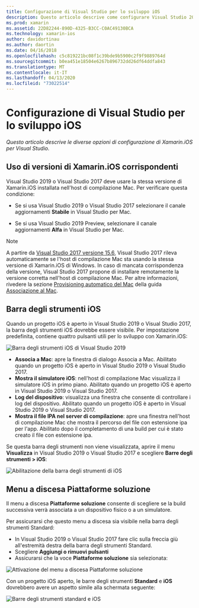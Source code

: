 ```yaml
---
title: Configurazione di Visual Studio per lo sviluppo iOS
description: Questo articolo descrive come configurare Visual Studio 2019 per lo sviluppo di Xamarin.iOS. In particolare, illustra come configurare la versione installata di Xamarin.iOS, la barra degli strumenti di iOS e il menu a discesa Piattaforme soluzione.
ms.prod: xamarin
ms.assetid: 22D82244-890D-4325-B3CC-C0AC49130BCA
ms.technology: xamarin-ios
author: davidortinau
ms.author: daortin
ms.date: 04/16/2018
ms.openlocfilehash: c5c819221bc08f1c39bde9b5900c2f9f9889764d
ms.sourcegitcommit: b0ea451e18504e6267b896732dd26df64ddfa843
ms.translationtype: MT
ms.contentlocale: it-IT
ms.lasthandoff: 04/13/2020
ms.locfileid: "73022514"
---
```

# <a name="configuring-visual-studio-for-ios-development"></a>Configurazione di Visual Studio per lo sviluppo iOS

_Questo articolo descrive le diverse opzioni di configurazione di Xamarin.iOS per Visual Studio._

## <a name="using-matching-xamarinios-versions"></a>Uso di versioni di Xamarin.iOS corrispondenti

Visual Studio 2019 o Visual Studio 2017 deve usare la stessa versione di Xamarin.iOS installata nell'host di compilazione Mac. Per verificare questa condizione:

- Se si usa Visual Studio 2019 o Visual Studio 2017 selezionare il canale aggiornamenti **Stabile** in Visual Studio per Mac.

- Se si usa Visual Studio 2019 Preview, selezionare il canale aggiornamenti **Alfa** in Visual Studio per Mac.

> [!NOTE]
> A partire da [Visual Studio 2017 versione 15.6](https://docs.microsoft.com/visualstudio/releasenotes/vs2017-relnotes#automatic-macos-provisioning), Visual Studio 2017 rileva automaticamente se l'host di compilazione Mac sta usando la stessa versione di Xamarin.iOS di Windows. In caso di mancata corrispondenza della versione, Visual Studio 2017 propone di installare remotamente la versione corretta nell'host di compilazione Mac. Per altre informazioni, rivedere la sezione [Provisioning automatico del Mac](~/ios/get-started/installation/windows/connecting-to-mac/index.md#automatic-mac-provisioning) della guida [Associazione al Mac](~/ios/get-started/installation/windows/connecting-to-mac/index.md).

## <a name="ios-toolbar"></a>Barra degli strumenti iOS

Quando un progetto iOS è aperto in Visual Studio 2019 o Visual Studio 2017, la barra degli strumenti iOS dovrebbe essere visibile.  Per impostazione predefinita, contiene quattro pulsanti utili per lo sviluppo con Xamarin.iOS:

![Barra degli strumenti iOS di Visual Studio 2019](config-options-images/ios-toolbar.png)

- **Associa a Mac**: apre la finestra di dialogo Associa a Mac. Abilitato quando un progetto iOS è aperto in Visual Studio 2019 o Visual Studio 2017.
- **Mostra il simulatore iOS**: nell'host di compilazione Mac visualizza il simulatore iOS in primo piano. Abilitato quando un progetto iOS è aperto in Visual Studio 2019 o Visual Studio 2017.
- **Log del dispositivo**: visualizza una finestra che consente di controllare i log del dispositivo. Abilitato quando un progetto iOS è aperto in Visual Studio 2019 o Visual Studio 2017.
- **Mostra il file IPA nel server di compilazione**: apre una finestra nell'host di compilazione Mac che mostra il percorso del file con estensione ipa per l'app. Abilitato dopo il completamento di una build per cui è stato creato il file con estensione ipa.

Se questa barra degli strumenti non viene visualizzata, aprire il menu **Visualizza** in Visual Studio 2019 o Visual Studio 2017 e scegliere **Barre degli strumenti > iOS**:

![Abilitazione della barra degli strumenti di iOS](config-options-images/ios-toolbar-enable.png "Abilitazione della barra degli strumenti di iOS")

## <a name="solution-platforms-drop-down-menu"></a>Menu a discesa Piattaforme soluzione

Il menu a discesa **Piattaforme soluzione** consente di scegliere se la build successiva verrà associata a un dispositivo fisico o a un simulatore.

Per assicurarsi che questo menu a discesa sia visibile nella barra degli strumenti Standard:

- In Visual Studio 2019 o Visual Studio 2017 fare clic sulla freccia giù all'estremità destra della barra degli strumenti Standard.
- Scegliere **Aggiungi o rimuovi pulsanti** 
- Assicurarsi che la voce **Piattaforme soluzione** sia selezionata:

![Attivazione del menu a discesa Piattaforme soluzione](config-options-images/solution-platforms-enable.png "Attivazione del menu a discesa Piattaforme soluzione")

Con un progetto iOS aperto, le barre degli strumenti **Standard** e **iOS** dovrebbero avere un aspetto simile alla schermata seguente:

![Barre degli strumenti standard e iOS](config-options-images/toolbars.png "Barre degli strumenti standard e iOS")
